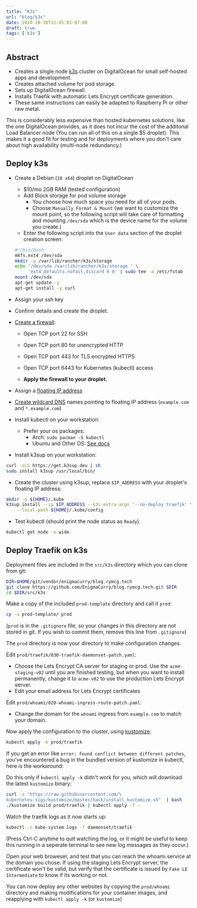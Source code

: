 ```yaml
---
title: "K3s"
url: "blog/k3s"
date: 2020-10-30T11:45:03-07:00
draft: true
tags: ['k3s']
---
```

## Abstract

 * Creates a single node [k3s](https://k3s.io) cluster on DigitalOcean for small
self-hosted apps and development.
 * Creates attached volume for pod storage.
 * Sets up DigitalOcean firewall.
 * Installs Traefik with automatic Lets Encrypt certificate generation. 
 * These same instructions can easily be adapted to Raspberry Pi or other raw
   metal.
 
This is considerably less expensive than hosted kubernetes solutions, like the
one DigitalOcean provides, as it does not incur the cost of the additonal Load
Balancer node (You can run all of this on a single $5 droplet). This makes it a
good fit for testing and for deployments where you don't care about high
availability (multi-node redundancy.)

## Deploy k3s

 * Create a Debian (`10 x64`) droplet on DigitalOcean
   * $10/mo 2GB RAM (tested configuration)
   * Add Block storage for pod volume storage
     * You choose how much space you need for all of your pods.
     * Choose `Manually Format & Mount` (we want to customize the mount point,
       so the following script will take care of formatting and mounting
       `/dev/sda` which is the device name for the volume you create.)
   * Enter the following script into the `User data` section of the droplet creation screen:
   
   ```bash
   #!/bin/bash
   mkfs.ext4 /dev/sda
   mkdir -p /var/lib/rancher/k3s/storage
   echo '/dev/sda /var/lib/rancher/k3s/storage ' \
        'ext4 defaults,nofail,discard 0 0' | sudo tee -a /etc/fstab
   mount /dev/sda
   apt-get update -y
   apt-get install -y curl
   ```
 * Assign your ssh key
 * Confirm details and create the droplet.
 * [Create a firewall](https://cloud.digitalocean.com/droplets/new):
 
   * Open TCP port 22 for SSH
   
   * Open TCP port 80 for unencrypted HTTP
   
   * Open TCP port 443 for TLS encrypted HTTPS
   
   * Open TCP port 6443 for Kubernetes (kubectl) access
   
   * **Apply the firewall to your droplet.**
   
 * Assign a [floating IP
   address](https://cloud.digitalocean.com/networking/floating_ips)
 * [Create wildcard DNS](https://cloud.digitalocean.com/networking/domains)
   names pointing to floating IP address (`example.com` and `*.example.com`)
 * Install kubectl on your workstation:
   * Prefer your os packages:
     * Arch: `sudo pacman -S kubectl`
     * Ubuntu and Other OS: [See docs](https://kubernetes.io/docs/tasks/tools/install-kubectl/#install-using-native-package-management)
 * Install k3sup on your workstation:
 
 ```bash
 curl -sLS https://get.k3sup.dev | sh
 sudo install k3sup /usr/local/bin/
 ```
 
 * Create the cluster using k3sup, replace `$IP_ADDRESS` with your droplet's
   floating IP address:
 
 ```bash
 mkdir -p ${HOME}/.kube
 k3sup install --ip $IP_ADDRESS --k3s-extra-args '--no-deploy traefik' \
     --local-path ${HOME}/.kube/config
 ```
 * Test kubectl (should print the node status as `Ready`)
 
 ```bash
 kubectl get node -o wide
 ```

## Deploy Traefik on k3s

Deployment files are included in the `src/k3s` directory which you can
clone from git:

```bash
DIR=$HOME/git/vendor/enigmacurry/blog.rymcg.tech
git clone https://github.com/EnigmaCurry/blog.rymcg.tech.git $DIR
cd $DIR/src/k3s
```

Make a copy of the included `prod-template` directory and call it `prod`:

```bash
cp -a prod-template/ prod
```

(`prod` is in the `.gitignore` file, so your changes in this directory are
not stored in git. If you wish to commit them, remove this line from
`.gitignore`)

The `prod` directory is now your directory to make configuration changes. 

Edit `prod/traefik/030-traefik-daemonset-patch.yaml`:

 * Choose the Lets Encrypt CA server for staging or prod. Use the
   `acme-staging-v02` until you are finished testing, but when you want to
   install permanently, change it to `acme-v02` to use the production Lets
   Encrypt server.
 * Edit your email address for Lets Encrypt certificates

Edit `prod/whoami/020-whoami-ingress-route-patch.yaml`:

 * Change the domain for the `whoami` ingress from `example.com` to match your
   domain.

Now apply the configuration to the cluster, using [kustomize](https://github.com/kubernetes-sigs/kustomize):

```bash
kubectl apply -k prod/traefik
```

If you get an error like `error: found conflict between different patches`,
you've encountered a bug in the bundled version of kustomize in kubectl, here is
the workaround:

Do this only if `kubectl apply -k` didn't work for you, which will download the
latest `kustomize` binary:

```bash
curl -s "https://raw.githubusercontent.com/\
kubernetes-sigs/kustomize/master/hack/install_kustomize.sh"  | bash
./kustomize build prod/traefik | kubectl apply -f -
```

Watch the traefik logs as it now starts up:

```bash
kubectl -n kube-system logs -f daemonset/traefik
```

(Press Ctrl-C anytime to quit watching the log, or it might be useful to keep
this running in a seperate terminal to see new log messages as they occur.)

Open your web broweser, and test that you can reach the whoami service at the
domain you chose. If using the staging Lets Encrypt server, the certificate
won't be valid, but verify that the certificate is issued by `Fake LE
Intermediate` to know if its working or not.

You can now deploy any other websites by copying the `prod/whoami` directory and
making modifications for your container images, and reapplying with `kubectl
apply -k` (or `kustomize`)
